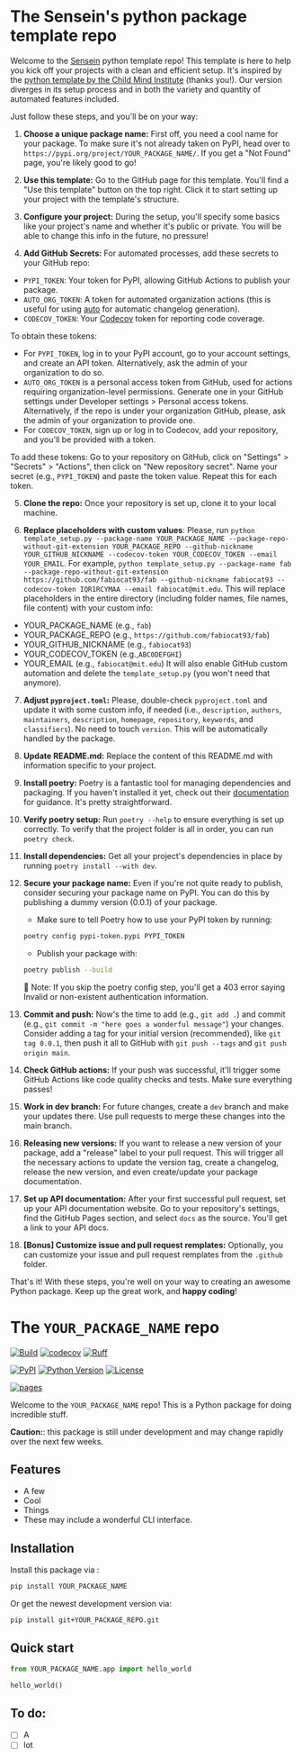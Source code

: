 # The Sensein's python package template repo

Welcome to the [Sensein](https://sensein.group/) python template repo! 
This template is here to help you kick off your projects with a clean and efficient setup. 
It's inspired by the [python template by the Child Mind Institute](https://github.com/childmindresearch/template-python-repository) (thanks you!). Our version diverges in its setup process and in both the variety and quantity of automated features included.

Just follow these steps, and you'll be on your way:
1. **Choose a unique package name:** First off, you need a cool name for your package. To make sure it's not already taken on PyPI, head over to `https://pypi.org/project/YOUR_PACKAGE_NAME/`. If you get a "Not Found" page, you're likely good to go!

2. **Use this template:** Go to the GitHub page for this template. You'll find a "Use this template" button on the top right. Click it to start setting up your project with the template's structure.

3. **Configure your project:** During the setup, you'll specify some basics like your project's name and whether it's public or private. You will be able to change this info in the future, no pressure!

4. **Add GitHub Secrets:** For automated processes, add these secrets to your GitHub repo:

- `PYPI_TOKEN`: Your token for PyPI, allowing GitHub Actions to publish your package.
- `AUTO_ORG_TOKEN`: A token for automated organization actions (this is useful for using [auto](https://github.com/intuit/auto) for automatic changelog generation).
- `CODECOV_TOKEN`: Your [Codecov](https://about.codecov.io/) token for reporting code coverage.

To obtain these tokens:
- For `PYPI_TOKEN`, log in to your PyPI account, go to your account settings, and create an API token. Alternatively, ask the admin of your organization to do so.
- `AUTO_ORG_TOKEN` is a personal access token from GitHub, used for actions requiring organization-level permissions. Generate one in your GitHub settings under Developer settings > Personal access tokens. Alternatively, if the repo is under your organization GitHub, please, ask the admin of your organization to provide one.
- For `CODECOV_TOKEN`, sign up or log in to Codecov, add your repository, and you'll be provided with a token.

To add these tokens:
Go to your repository on GitHub, click on "Settings" > "Secrets" > "Actions", then click on "New repository secret". Name your secret (e.g., `PYPI_TOKEN`) and paste the token value. Repeat this for each token.

5. **Clone the repo:** Once your repository is set up, clone it to your local machine.

6. **Replace placeholders with custom values**: Please, run `python template_setup.py --package-name YOUR_PACKAGE_NAME --package-repo-without-git-extension YOUR_PACKAGE_REPO --github-nickname YOUR_GITHUB_NICKNAME --codecov-token YOUR_CODECOV_TOKEN --email YOUR_EMAIL`. 
For example, `python template_setup.py --package-name fab --package-repo-without-git-extension https://github.com/fabiocat93/fab --github-nickname fabiocat93 --codecov-token IQR1RCYMAA --email fabiocat@mit.edu`. This will replace placeholders in the entire directory (including folder names, file names, file content) with your custom info:
- YOUR_PACKAGE_NAME (e.g., `fab`)
- YOUR_PACKAGE_REPO (e.g., `https://github.com/fabiocat93/fab`)
- YOUR_GITHUB_NICKNAME (e.g., `fabiocat93`)
- YOUR_CODECOV_TOKEN (e.g.,`ABC0DEFGHI`)
- YOUR_EMAIL (e.g., `fabiocat@mit.edu`)
It will also enable GitHub custom automation and delete the `template_setup.py` (you won't need that anymore).

7. **Adjust `pyproject.toml`:** Please, double-check `pyproject.toml` and update it with some custom info, if needed (i.e., `description`, `authors`, `maintainers`, `description`, `homepage`, `repository`, `keywords`, and `classifiers`). No need to touch `version`. This will be automatically handled by the package.

8. **Update README.md:** Replace the content of this README.md with information specific to your project.

9. **Install poetry:** Poetry is a fantastic tool for managing dependencies and packaging. If you haven't installed it yet, check out their [documentation](https://python-poetry.org/docs/) for guidance. It's pretty straightforward.

10. **Verify poetry setup:** Run `poetry --help` to ensure everything is set up correctly. To verify that the project folder is all in order, you can run `poetry check`.

11. **Install dependencies:** Get all your project's dependencies in place by running `poetry install --with dev`.

12. **Secure your package name:** Even if you're not quite ready to publish, consider securing your package name on PyPI. You can do this by publishing a dummy version (0.0.1) of your package.
    - Make sure to tell Poetry how to use your PyPI token by running:
    ```bash
    poetry config pypi-token.pypi PYPI_TOKEN
    ```
    - Publish your package with:
    ```bash
    poetry publish --build
    ```
    🔐 Note: If you skip the poetry config step, you'll get a 403 error saying Invalid or non-existent authentication information.

13. **Commit and push:** Now's the time to add (e.g., `git add .`) and commit (e.g., `git commit -m "here goes a wonderful message"`) your changes. Consider adding a tag for your initial version (recommended), like `git tag 0.0.1`, then push it all to GitHub with `git push --tags` and `git push origin main`.

14. **Check GitHub actions:** If your push was successful, it'll trigger some GitHub Actions like code quality checks and tests. Make sure everything passes!

15. **Work in dev branch:** For future changes, create a `dev` branch and make your updates there. Use pull requests to merge these changes into the main branch.

16. **Releasing new versions:** If you want to release a new version of your package, add a "release" label to your pull request. This will trigger all the necessary actions to update the version tag, create a changelog, release the new version, and even create/update your package documentation.

17. **Set up API documentation:** After your first successful pull request, set up your API documentation website. Go to your repository's settings, find the GitHub Pages section, and select `docs` as the source. You'll get a link to your API docs.

18. **[Bonus] Customize issue and pull request remplates:** Optionally, you can customize your issue and pull request remplates from the `.github` folder.

That's it! With these steps, you're well on your way to creating an awesome Python package. Keep up the great work, and **happy coding**!


# The ```YOUR_PACKAGE_NAME``` repo

[![Build](YOUR_PACKAGE_REPO/actions/workflows/test.yaml/badge.svg?branch=main)](YOUR_PACKAGE_REPO/actions/workflows/test.yaml?query=branch%3Amain)
[![codecov](https://codecov.io/gh/YOUR_GITHUB_NICKNAME/YOUR_PACKAGE_NAME/branch/main/graph/badge.svg?token=YOUR_CODECOV_TOKEN)](https://codecov.io/gh/YOUR_GITHUB_NICKNAME/YOUR_PACKAGE_NAME)
[![Ruff](https://img.shields.io/endpoint?url=https://raw.githubusercontent.com/astral-sh/ruff/main/assets/badge/v2.json)](https://github.com/astral-sh/ruff)

[![PyPI](https://img.shields.io/pypi/v/YOUR_PACKAGE_NAME.svg)](https://pypi.org/project/YOUR_PACKAGE_NAME/)
[![Python Version](https://img.shields.io/pypi/pyversions/YOUR_PACKAGE_NAME)](https://pypi.org/project/YOUR_PACKAGE_NAME)
[![License](https://img.shields.io/pypi/l/YOUR_PACKAGE_NAME)](https://opensource.org/licenses/Apache-2.0)

[![pages](https://img.shields.io/badge/api-docs-blue)](https://YOUR_GITHUB_NICKNAME.github.io/YOUR_PACKAGE_NAME)

Welcome to the ```YOUR_PACKAGE_NAME``` repo! This is a Python package for doing incredible stuff.

**Caution:**: this package is still under development and may change rapidly over the next few weeks.

## Features
- A few
- Cool
- Things
- These may include a wonderful CLI interface.

## Installation
Install this package via :

```sh
pip install YOUR_PACKAGE_NAME
```

Or get the newest development version via:

```sh
pip install git+YOUR_PACKAGE_REPO.git
```

## Quick start
```Python
from YOUR_PACKAGE_NAME.app import hello_world

hello_world()
```

## To do:
- [ ] A
- [ ] lot
